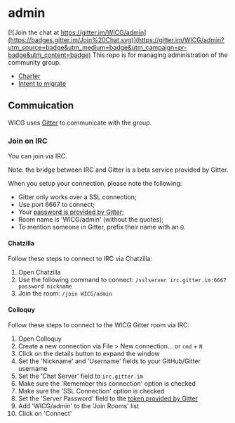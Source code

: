 # admin

[![Join the chat at https://gitter.im/WICG/admin](https://badges.gitter.im/Join%20Chat.svg)](https://gitter.im/WICG/admin?utm_source=badge&utm_medium=badge&utm_campaign=pr-badge&utm_content=badge)
This repo is for managing administration of the community group.

 * [Charter](https://wicg.github.io/admin/charter.html)
 * [Intent to migrate](https://wicg.github.io/admin/intent-to-migrate.html)

## Commuication

WICG uses [Gitter](https://gitter.im/WICG/admin) to communicate with the group.

### Join on IRC

You can join via IRC.

  Note: the bridge between IRC and Gitter is a beta service provided by Gitter.

When you setup your connection, please note the following:

* Gitter only works over a SSL connection;
* Use port 6667 to connect;
* Your [password is provided by Gitter](https://irc.gitter.im);
* Room name is 'WICG/admin' (without the quotes);
* To mention someone in Gitter, prefix their name with an `@`.

#### Chatzilla

Follow these steps to connect to IRC via Chatzilla:

1. Open Chatzilla
2. Use the following command to connect: `/sslserver irc.gitter.im:6667 password nickname`
3. Join the room: `/join WICG/admin`

#### Colloquy

Follow these steps to connect to the WICG Gitter room via IRC:

1. Open Colloquy
2. Create a new connection via File > New connection… or `cmd` + `N`
3. Click on the details button to expand the window
4. Set the 'Nickname' and 'Username' fields to your GitHub/Gitter username
5. Set the 'Chat Server' field to `irc.gitter.im`
6. Make sure the 'Remember this connection' option is checked
7. Make sure the 'SSL Connection' option is checked
8. Set the 'Server Password' field to the [token provided by Gitter](https://irc.gitter.im)
9. Add 'WICG/admin' to the 'Join Rooms' list
10. Click on 'Connect'